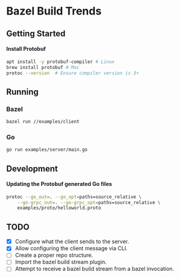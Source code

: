 # Bazel Build Trends

## Getting Started

#### Install Protobuf

```bash
apt install -y protobuf-compiler # Linux
brew install protobuf # Mac
protoc --version  # Ensure compiler version is 3+
```

## Running

### Bazel

```bash
bazel run //examples/client
```

### Go

```bash
go run examples/server/main.go
```

## Development

#### Updating the Protobuf generated Go files

```bash
protoc --go_out=. --go_opt=paths=source_relative \
    --go-grpc_out=. --go-grpc_opt=paths=source_relative \
    examples/proto/helloworld.proto
```

## TODO

- [x] Configure what the client sends to the server.
- [x] Allow configuring the client message via CLI.
- [ ] Create a proper repo structure.
- [ ] Import the bazel build stream plugin.
- [ ] Attempt to receive a bazel build stream from a bazel invocation.
